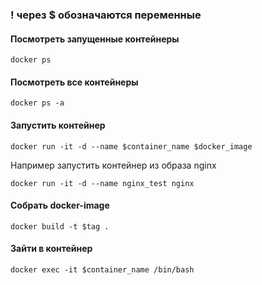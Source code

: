 ### ! через $ обозначаются переменные
#### Посмотреть запущенные контейнеры
```
docker ps
```
#### Посмотреть все контейнеры
```
docker ps -a
```
#### Запустить контейнер
```
docker run -it -d --name $container_name $docker_image
```
Например запустить контейнер из образа nginx
```
docker run -it -d --name nginx_test nginx
```
#### Собрать docker-image
```
docker build -t $tag .
```
#### Зайти в контейнер
```
docker exec -it $container_name /bin/bash
```
